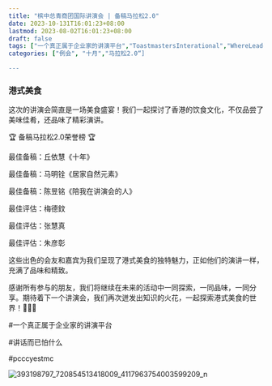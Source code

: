 ```yaml
---
title: "槟中总青商团国际讲演会 | 备稿马拉松2.0"
date: 2023-10-131T16:01:23+08:00
lastmod: 2023-08-02T16:01:23+08:00
draft: false
tags: ["一个真正属于企业家的讲演平台","ToastmastersInterational","WhereLeadersAreMade","丘依慧","马明铨","陈昱铭","梅德鈫","张慧真","朱彦彰"]
categories: ["例会", "十月","马拉松2.0“]

---
```


 
### 港式美食

这次的讲演会简直是一场美食盛宴！我们一起探讨了香港的饮食文化，不仅品尝了美味佳肴，还品味了精彩演讲。

🏆 备稿马拉松2.0荣誉榜 🏆

最佳备稿：丘依慧《十年》

最佳备稿：马明铨《居家自然元素》

最佳备稿：陈昱铭《陪我在讲演会的人》

最佳评估：梅德鈫

最佳评估：张慧真

最佳评估：朱彦彰

这些出色的会友和嘉宾为我们呈现了港式美食的独特魅力，正如他们的演讲一样，充满了品味和精致。

感谢所有参与的朋友，我们将继续在未来的活动中一同探索，一同品味，一同分享。期待着下一个讲演会，我们再次迸发出知识的火花，一起探索港式美食的世界！🌟🍜🚀


#一个真正属于企业家的讲演平台

#讲话而已怕什么

#pcccyestmc

![393198797_720854513418009_4117963754003599209_n](https://github.com/Weipin5013/tmc/assets/40177121/406f7fbf-695d-4c7f-874b-8871279700ad)

